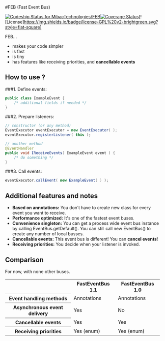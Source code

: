 #FEB (Fast Event Bus)

[![Codeship Status for MibacTechnologies/FEB](https://img.shields.io/codeship/9845fa70-b6f8-0132-291f-76108d3aca64/1.1.svg?style=flat-square)](https://codeship.com/projects/71199)[![Coverage Status](https://img.shields.io/coveralls/MibacTechnologies/FEB/1.1.svg?style=flat-square)](https://coveralls.io/r/MibacTechnologies/FEB)[![License]https://img.shields.io/badge/license-GPL%20v2-brightgreen.svg?style=flat-square]

FEB...

* makes your code simpler
* is fast
* is tiny
* has features like receiving priorities, and **cancellable events**  


How to use ?
------------
###1. Define events:
```java
public class ExampleEvent {
	/* additional fields if needed */
}
```

###2. Prepare listeners:
```java
// constructor (or any method)
EventExecutor eventExecutor = new EventExecutor( );
eventExecutor.registerListener( this );

// another method
@EventHandler
public void IReceiveEvents( ExampleEvent event ) {
	/* do something */
}
```

###3. Call events:
```java
eventExecutor.callEvent( new ExampleEvent( ) );
```

Additional features and notes
------------------------------
* **Based on annotations:** You don't have to create new class for every event you want to receive.
* **Performance optimized:** It's one of the fastest event buses.
* **Convenience singleton:** You can get a process wide event bus instance by calling EventBus.getDefault(). You can still call new EventBus() to create any number of local busses.
* **Cancellable events:** This event bus is different! You can **cancel events**!
* **Receiving priorities:** You decide when your listener is invoked.

Comparison
----------
For now, with none other buses.

<table>
	<tr>
		<th></th>
		<th>FastEventBus 1.1</th>
		<th>FastEventBus 1.0</th>
	</tr>
	<tr>
		<th>Event handling methods</th>
		<td>Annotations</td>
		<td>Annotations</td>
	</tr>	
    <tr>
        <th>Asynchronous event delivery</th>
        <td>Yes</td>
        <td>No</td>
    </tr>
	<tr>
		<th>Cancellable events</th>
		<td>Yes</td>
		<td>Yes</td>
	</tr>	
    <tr>
        <th>Receiving priorities</th>
        <td>Yes (enum)</td>
        <td>Yes (enum)</td>
    </tr>
</table>
